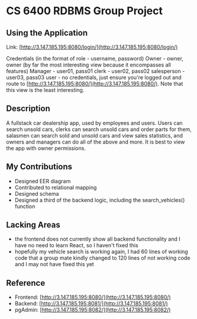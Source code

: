# CS 6400 RDBMS Group Project

## Using the Application
Link: [http://3.147.185.195:8080/login/](http://3.147.185.195:8080/login/)

Credentials (in the format of role - username, password)
  Owner - owner, owner (by far the most interesting view because it encompasses all features)
  Manager - user01, pass01
  clerk - user02, pass02
  salesperson - user03, pass03
  user - no credentials, just ensure you're logged out and route to [http://3.147.185.195:8080/](http://3.147.185.195:8080/). Note that this view is the least interesting. 

## Description
A fullstack car dealership app, used by employees and users. Users can search unsold cars, clerks can search unsold cars and order parts for them, salasmen can search sold and unsold cars and view sales statistics, and owners and managers can do all of the above and more. It is best to view the app with owner permissions. 

## My Contributions
- Designed EER diagram
- Contributed to relational mapping
- Designed schema
- Designed a third of the backend logic, including the search_vehicles() function

## Lacking Areas
- the frontend does not currently show all backend functionality and I have no need to learn React, so I haven't fixed this
- hopefully my vehicle search is working again, I had 60 lines of working code that a group mate kindly changed to 120 lines of not working code and I may not have fixed this yet

## Reference
- Frontend: [http://3.147.185.195:8080/](http://3.147.185.195:8080/)
- Backend: [http://3.147.185.195:8081/](http://3.147.185.195:8081/)
- pgAdmin: [http://3.147.185.195:8082/](http://3.147.185.195:8082/)
